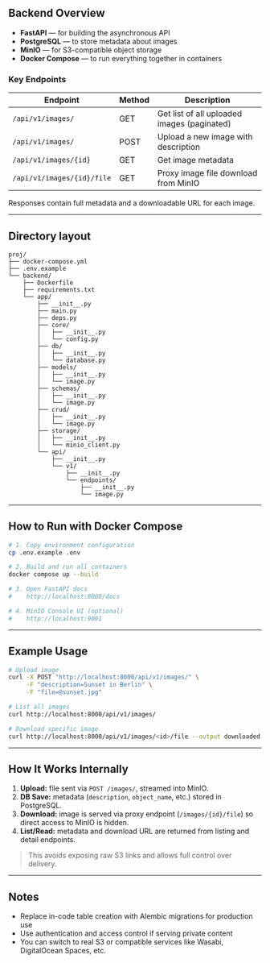 

## Backend Overview


* **FastAPI** — for building the asynchronous API
* **PostgreSQL** — to store metadata about images
* **MinIO** — for S3-compatible object storage
* **Docker Compose** — to run everything together in containers

### Key Endpoints

| Endpoint                   | Method | Description                                 |
| -------------------------- | ------ | ------------------------------------------- |
| `/api/v1/images/`          | GET    | Get list of all uploaded images (paginated) |
| `/api/v1/images/`          | POST   | Upload a new image with description         |
| `/api/v1/images/{id}`      | GET    | Get image metadata                          |
| `/api/v1/images/{id}/file` | GET    | Proxy image file download from MinIO        |

Responses contain full metadata and a downloadable URL for each image.

---

## Directory layout

```
proj/
├── docker-compose.yml
├── .env.example
└── backend/
    ├── Dockerfile
    ├── requirements.txt
    └── app/
        ├── __init__.py
        ├── main.py
        ├── deps.py
        ├── core/
        │   ├── __init__.py
        │   └── config.py
        ├── db/
        │   ├── __init__.py
        │   └── database.py
        ├── models/
        │   ├── __init__.py
        │   └── image.py
        ├── schemas/
        │   ├── __init__.py
        │   └── image.py
        ├── crud/
        │   ├── __init__.py
        │   └── image.py
        ├── storage/
        │   ├── __init__.py
        │   └── minio_client.py
        └── api/
            ├── __init__.py
            └── v1/
                ├── __init__.py
                └── endpoints/
                    ├── __init__.py
                    └── image.py
```

---

## How to Run with Docker Compose

```bash
# 1. Copy environment configuration
cp .env.example .env

# 2. Build and run all containers
docker compose up --build

# 3. Open FastAPI docs
#    http://localhost:8000/docs

# 4. MinIO Console UI (optional)
#    http://localhost:9001
```

---

## Example Usage

```bash
# Upload image
curl -X POST "http://localhost:8000/api/v1/images/" \
     -F "description=Sunset in Berlin" \
     -F "file=@sunset.jpg"

# List all images
curl http://localhost:8000/api/v1/images/

# Download specific image
curl http://localhost:8000/api/v1/images/<id>/file --output downloaded.jpg
```

---

## How It Works Internally

1. **Upload:** file sent via `POST /images/`, streamed into MinIO.
2. **DB Save:** metadata (`description`, `object_name`, etc.) stored in PostgreSQL.
3. **Download:** image is served via proxy endpoint (`/images/{id}/file`) so direct access to MinIO is hidden.
4. **List/Read:** metadata and download URL are returned from listing and detail endpoints.

> This avoids exposing raw S3 links and allows full control over delivery.

---

## Notes

* Replace in-code table creation with Alembic migrations for production use
* Use authentication and access control if serving private content
* You can switch to real S3 or compatible services like Wasabi, DigitalOcean Spaces, etc.
